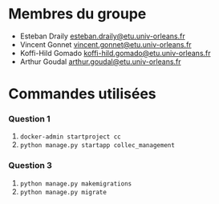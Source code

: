 # Membres du groupe
- Esteban Draily esteban.draily@etu.univ-orleans.fr
- Vincent Gonnet vincent.gonnet@etu.univ-orleans.fr
- Koffi-Hild Gomado koffi-hild.gomado@etu.univ-orleans.fr
- Arthur Goudal arthur.goudal@etu.univ-orleans.fr

# Commandes utilisées

### Question 1
1. `docker-admin startproject cc`
2. `python manage.py startapp collec_management`

### Question 3
1. `python manage.py makemigrations`
2. `python manage.py migrate`